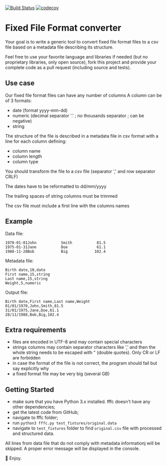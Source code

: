 [![Build Status](https://travis-ci.org/stanhordiyenko/fffc.svg?branch=master)](https://travis-ci.org/stanhordiyenko/fffc) [![codecov](https://codecov.io/gh/stanhordiyenko/fffc/branch/master/graph/badge.svg)](https://codecov.io/gh/stanhordiyenko/fffc)

# Fixed File Format converter

Your goal is to write a generic tool to convert fixed file format files to a csv file based on a metadata file describing its structure.

Feel free to use your favorite language and libraries if needed (but no proprietary libraries, only open source), fork this project and provide your complete code as a pull request (including source and tests).

## Use case

Our fixed file format files can have any number of columns
A column can be of 3 formats:
* date (format yyyy-mm-dd)
* numeric (decimal separator '.' ; no thousands separator ; can be negative)
* string

The structure of the file is described in a metadata file in csv format with a line for each column defining:
* column name
* column length
* column type

You should transform the file to a csv file (separator ',' and row separator CRLF)

The dates have to be reformatted to dd/mm/yyyy

The trailing spaces of string columns must be trimmed

The csv file must include a first line with the columns names

## Example

Data file:
```
1970-01-01John           Smith           81.5
1975-01-31Jane           Doe             61.1
1988-11-28Bob            Big            102.4
```

Metadata file:
```
Birth date,10,date
First name,15,string
Last name,15,string
Weight,5,numeric
```

Output file:
```
Birth date,First name,Last name,Weight
01/01/1970,John,Smith,81.5
31/01/1975,Jane,Doe,61.1
28/11/1988,Bob,Big,102.4
```

## Extra requirements
* files are encoded in UTF-8 and may contain special characters
* strings columns may contain separator characters like ',' and then the whole string needs to be escaped with " (double quotes). Only CR or LF are forbidden
* in case the format of the file is not correct, the program should fail but say explicitly why
* a fixed format file may be very big (several GB)

## Getting Started

* make sure that you have Python 3.x installed. fffc doesn't have any other dependencies;
* get the latest code from GitHub;
* navigate to fffc folder;
* run `python3 fffc.py test_fixtures/original.data`
* navigate to `test_fixtures` folder to find `original.csv` file with processed and structured data.

All lines from data file that do not comply with metadata informationj will be 
skipped. A proper error message will be displayed in the console.

:rocket: Enjoy.
